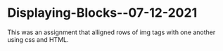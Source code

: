 # Displaying-Blocks--07-12-2021
This was an assignment that alligned rows of img tags with one another using css and HTML.
